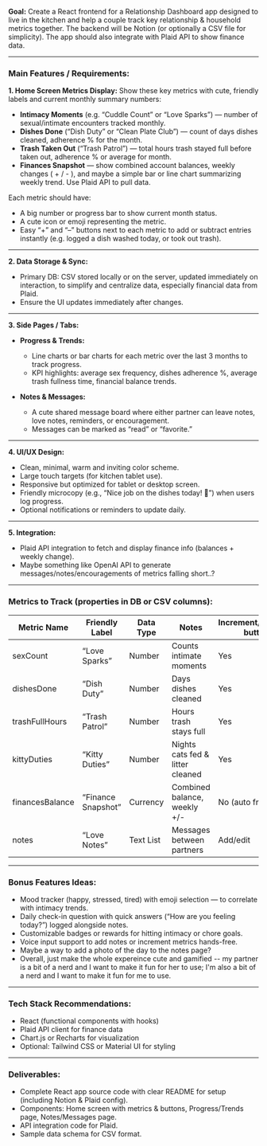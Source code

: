 **Goal:**
Create a React frontend for a Relationship Dashboard app designed to live in the kitchen and help a couple track key relationship & household metrics together. The backend will be Notion (or optionally a CSV file for simplicity). The app should also integrate with Plaid API to show finance data.

---

### **Main Features / Requirements:**

**1. Home Screen Metrics Display:**
Show these key metrics with cute, friendly labels and current monthly summary numbers:

* **Intimacy Moments** (e.g. “Cuddle Count” or “Love Sparks”) — number of sexual/intimate encounters tracked monthly.
* **Dishes Done** (“Dish Duty” or “Clean Plate Club”) — count of days dishes cleaned, adherence % for the month.
* **Trash Taken Out** (“Trash Patrol”) — total hours trash stayed full before taken out, adherence % or average for month.
* **Finances Snapshot** — show combined account balances, weekly changes ( + / - ), and maybe a simple bar or line chart summarizing weekly trend. Use Plaid API to pull data.

Each metric should have:

* A big number or progress bar to show current month status.
* A cute icon or emoji representing the metric.
* Easy “+” and “–” buttons next to each metric to add or subtract entries instantly (e.g. logged a dish washed today, or took out trash).

---

**2. Data Storage & Sync:**

* Primary DB: CSV stored locally or on the server, updated immediately on interaction, to simplify and centralize data, especially financial data from Plaid.
* Ensure the UI updates immediately after changes.

---

**3. Side Pages / Tabs:**

* **Progress & Trends:**

  * Line charts or bar charts for each metric over the last 3 months to track progress.
  * KPI highlights: average sex frequency, dishes adherence %, average trash fullness time, financial balance trends.
* **Notes & Messages:**

  * A cute shared message board where either partner can leave notes, love notes, reminders, or encouragement.
  * Messages can be marked as “read” or “favorite.”

---

**4. UI/UX Design:**

* Clean, minimal, warm and inviting color scheme.
* Large touch targets (for kitchen tablet use).
* Responsive but optimized for tablet or desktop screen.
* Friendly microcopy (e.g., “Nice job on the dishes today! 💪”) when users log progress.
* Optional notifications or reminders to update daily.

---

**5. Integration:**

* Plaid API integration to fetch and display finance info (balances + weekly change).
* Maybe something like OpenAI API to generate messages/notes/encouragements of metrics falling short..?

---

### **Metrics to Track (properties in DB or CSV columns):**

| Metric Name     | Friendly Label     | Data Type | Notes                        | Increment/Decrement buttons? | KPI/Trend charts? |
| --------------- | ------------------ | --------- | ---------------------------- | ---------------------------- | ----------------- |
| sexCount        | “Love Sparks”      | Number    | Counts intimate moments      | Yes                          | Yes               |
| dishesDone      | “Dish Duty”        | Number    | Days dishes cleaned          | Yes                          | Yes               |
| trashFullHours  | “Trash Patrol”     | Number    | Hours trash stays full       | Yes                          | Yes               |
| kittyDuties     | “Kitty Duties”     | Number    | Nights cats fed & litter cleaned | Yes                     | Yes               |
| financesBalance | “Finance Snapshot” | Currency  | Combined balance, weekly +/- | No (auto from Plaid)         | Yes               |
| notes           | “Love Notes”       | Text List | Messages between partners    | Add/edit                     | No                |

---

### **Bonus Features Ideas:**

* Mood tracker (happy, stressed, tired) with emoji selection — to correlate with intimacy trends.
* Daily check-in question with quick answers (“How are you feeling today?”) logged alongside notes.
* Customizable badges or rewards for hitting intimacy or chore goals.
* Voice input support to add notes or increment metrics hands-free.
* Maybe a way to add a photo of the day to the notes page?
* Overall, just make the whole expereince cute and gamified -- my partner is a bit of a nerd and I want to make it fun for her to use; I'm also a bit of a nerd and I want to make it fun for me to use.

---

### **Tech Stack Recommendations:**

* React (functional components with hooks)
* Plaid API client for finance data
* Chart.js or Recharts for visualization
* Optional: Tailwind CSS or Material UI for styling

---

### **Deliverables:**

* Complete React app source code with clear README for setup (including Notion & Plaid config).
* Components: Home screen with metrics & buttons, Progress/Trends page, Notes/Messages page.
* API integration code for Plaid.
* Sample data schema for CSV format.